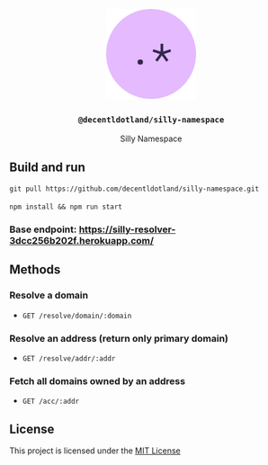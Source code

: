 <p align="center">
  <a href="https://namespace.gg">
    <img src="https://github.com/decentldotland/media-kit/blob/main/namespace/namespace-logo.svg" height="160">
  </a>
  <h3 align="center"><code>@decentldotland/silly-namespace</code></h3>
  <p align="center">Silly Namespace</p>
</p>

## Build and run

```console
git pull https://github.com/decentldotland/silly-namespace.git 

npm install && npm run start
```

### Base endpoint: https://silly-resolver-3dcc256b202f.herokuapp.com/

## Methods

### Resolve a domain

- `GET /resolve/domain/:domain`


### Resolve an address (return only primary domain)

- `GET /resolve/addr/:addr`

### Fetch all domains owned by an address

- `GET /acc/:addr`

## License

This project is licensed under the [MIT License](./LICENSE)